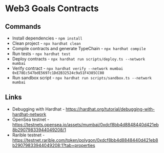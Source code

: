 # Web3 Goals Contracts

## Commands

- Install dependencies - `npm install`
- Clean project - `npx hardhat clean`
- Compile contracts and generate TypeChain - `npx hardhat compile`
- Run tests - `npx hardhat test`
- Deploy contracts - `npx hardhat run scripts/deploy.ts --network mumbai`
- Verify contract - `npx hardhat verify --network mumbai 0xE78Ec547bdE5697c1Dd2B32524c9a51F4385CC08`
- Run sandbox script - `npx hardhat run scripts/sandbox.ts --network mumbai`

## Links

- Debugging with Hardhat - https://hardhat.org/tutorial/debugging-with-hardhat-network
- OpenSea testnet - https://testnets.opensea.io/assets/mumbai/0xdcf8bb4d8848440d421eb8b29079833944049208/1
- Rarible testnet - https://testnet.rarible.com/token/polygon/0xdcf8bb4d8848440d421eb8b29079833944049208:1?tab=properties
